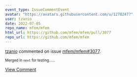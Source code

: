 ```yaml
---
event_type: IssueCommentEvent
avatar: "https://avatars.githubusercontent.com/u/1278247?"
user: tzanio
date: 2022-07-05
repo_name: mfem/mfem
html_url: https://github.com/mfem/mfem/pull/3077
repo_url: https://github.com/mfem/mfem
---
```


<a href='https://github.com/tzanio' target='_blank'>tzanio</a> commented on issue <a href='https://github.com/mfem/mfem/pull/3077' target='_blank'>mfem/mfem#3077</a>.

<small>Merged in `next` for testing......</small>

<a href='https://github.com/mfem/mfem/pull/3077' target='_blank'>View Comment</a>